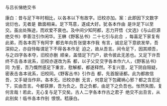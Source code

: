 与吕长悌绝交书

  

康白：昔与足下年时相比，以 各本以下有故字。旧校亦加。案：此即因下文数字讹衍也，无者是  数面相亲。足下笃意，遂成大好。犹 各本作由  是许足下以至交。虽出处殊途，而欢爱不衰也。及中间少知阿都，志力开悟 《文选》《与山巨源绝交书》李善注引作闲华。王楙《野客丛书》二十七引与此合  ，每喜足下家复有此弟，而 各本而下有阿字  都去年向吾 张燮本作我  有言，诚忿足下意欲发举，吾深抑之，亦自恃每谓足下不得 各本作足  迫之，故从吾言。间令足下，因其顺吾，与之 四字各本夺，旧校亦删  顺亲，盖惜足下门户，欲令彼此无恙也。又足下许吾终不击 各本讹系，旧校亦遂改为系  都，以子父交 交字各本作六人，《野客丛书》同  为誓，吾乃慨然感足下重言，慰解都，都遂释然。不复兴意，足下阴自阻疑，密表击 各本讹系，旧校同。《野客丛书》引作击  都，先首服诬都。此为都故信吾，又手 疑当作非。各本无。旧校亦删  无言，何意足下包藏祸心邪？都之含忍足下，实由吾言。今都获罪，吾为负之。吾之负都，由足下之负吾也。怅然失图，复何言哉！若此，无心复与足下交矣。古人 二字各本作古之君子  绝交不出丑言，从此别矣！临书 各本作别  恨恨。嵇康白。